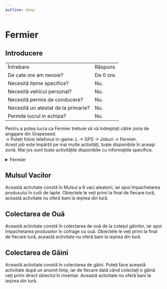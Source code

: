```yaml
---
outline: deep
---
```


# Fermier

## Introducere

<table>
    <tr>
        <td>Întrebare</td>
        <td>Răspuns</td>
    </tr>
    <tr>
        <td>De cate ore am nevoie?</td>
        <td>De 0 ore.</td>
    </tr>
    <tr>
        <td>Necesită iteme specifice?</td>
        <td>Nu.</td>
    </tr>
    <tr>
        <td>Necesită vehicul personal?</td>
        <td>Nu.</td>
    </tr>
    <tr>
        <td>Necesită permis de conducere?</td>
        <td>Nu.</td>
    </tr>
    <tr>
        <td>Necesită un atestat de la primarie?</td>
        <td>Nu.</td>
    </tr>
    <tr>
        <td>Permite lucrul in echipa?</td>
        <td>Nu.</td>
    </tr>
</table>

Pentru a putea lucra ca <span class="button-p-job">Fermier</span> trebuie să vă îndreptați către zona de angajare din Grapeseed.
<br>-> Puteți folosi telefonul in-game:<span class="button-p-job"> L -> GPS -> Joburi -> Fermier</span>.
<br>
Acest job este împărțit pe mai multe activități, toate disponibile în aceași zonă. Mai jos sunt toate activitățile disponibile cu informațiile specifice.

<details>
  <summary>Fermier</summary>
  <img src="https://v.b-zone.ro/images/wiki/farmer.jpg" alt="Farmer">
</details>

## Mulsul Vacilor

Această activitate constă în Mulsul a 6 vaci aleatorii, iar apoi împachetarea produsului în cutii de lapte. Obiectele le veți primi la final de fiecare tură, această activitate nu oferă bani la ieșirea din tură.

## Colectarea de Ouă

Această activitate constă în colectarea de ouă de la cotețul găinilor, iar apoi împachetarea produselor în cofrage cu ouă. Obiectele le veți primi la final de fiecare tură, această activitate nu oferă bani la ieșirea din tură.

## Colectarea de Găini

Această activitate constă în colectarea de găini. Puteți face această activitate după un anumit timp, iar de fiecare dată când colectați o găină veți primi direct obiectul în inventar. Această activitate nu oferă bani la ieșirea din tură.